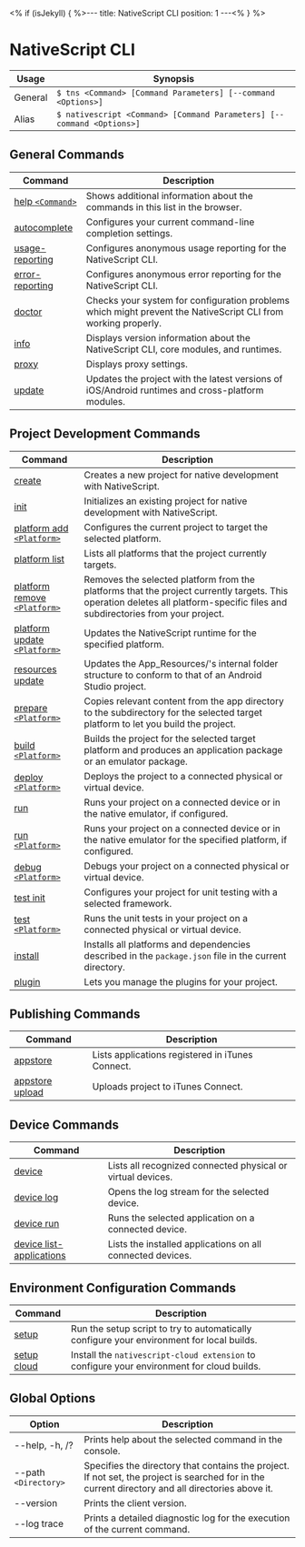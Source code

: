 <% if (isJekyll) { %>---
title: NativeScript CLI
position: 1
---<% } %>

# NativeScript CLI

Usage | Synopsis
------|-------
General | `$ tns <Command> [Command Parameters] [--command <Options>]`
Alias | `$ nativescript <Command> [Command Parameters] [--command <Options>]`

## General Commands

Command | Description
-------|----------
[help `<Command>`](general/help.html) | Shows additional information about the commands in this list in the browser.
[autocomplete](general/autocomplete.html) | Configures your current command-line completion settings.
[usage-reporting](general/usage-reporting.html) | Configures anonymous usage reporting for the NativeScript CLI.
[error-reporting](general/error-reporting.html) | Configures anonymous error reporting for the NativeScript CLI.
[doctor](general/doctor.html) | Checks your system for configuration problems which might prevent the NativeScript CLI from working properly.
[info](general/info.html) | Displays version information about the NativeScript CLI, core modules, and runtimes.
[proxy](general/proxy.html) | Displays proxy settings.
[update](general/update.html) | Updates the project with the latest versions of iOS/Android runtimes and cross-platform modules.

## Project Development Commands
Command | Description
---|---
[create](project/creation/create.html) | Creates a new project for native development with NativeScript.
[init](project/creation/init.html) | Initializes an existing project for native development with NativeScript.
[platform add `<Platform>`](project/configuration/platform-add.html) | Configures the current project to target the selected platform.
[platform list](project/configuration/platform.html) | Lists all platforms that the project currently targets.
[platform remove `<Platform>`](project/configuration/platform-remove.html) | Removes the selected platform from the platforms that the project currently targets. This operation deletes all platform-specific files and subdirectories from your project.
[platform update `<Platform>`](project/configuration/platform-update.html) | Updates the NativeScript runtime for the specified platform.
[resources update](project/configuration/resources-update.html) | Updates the App_Resources/<platform>'s internal folder structure to conform to that of an Android Studio project.
[prepare `<Platform>`](project/configuration/prepare.html) | Copies relevant content from the app directory to the subdirectory for the selected target platform to let you build the project.
[build `<Platform>`](project/testing/build.html) | Builds the project for the selected target platform and produces an application package or an emulator package.
[deploy `<Platform>`](project/testing/deploy.html) | Deploys the project to a connected physical or virtual device.
[run](project/testing/run.html) | Runs your project on a connected device or in the native emulator, if configured.
[run `<Platform>`](project/testing/run.html) | Runs your project on a connected device or in the native emulator for the specified platform, if configured.
[debug `<Platform>`](project/testing/debug.html) | Debugs your project on a connected physical or virtual device.
[test init](project/testing/test-init.html) | Configures your project for unit testing with a selected framework.
[test `<Platform>`](project/testing/test.html) | Runs the unit tests in your project on a connected physical or virtual device.
[install](project/configuration/install.html) | Installs all platforms and dependencies described in the `package.json` file in the current directory.
[plugin](lib-management/plugin.html) | Lets you manage the plugins for your project.

## Publishing Commands
Command | Description
---|---
[appstore](publishing/appstore.html) | Lists applications registered in iTunes Connect.
[appstore upload](publishing/appstore-upload.html) | Uploads project to iTunes Connect.

## Device Commands
Command | Description
---|---
[device](device/device.html) | Lists all recognized connected physical or virtual devices.
[device log](device/device-log.html) | Opens the log stream for the selected device.
[device run](device/device-run.html) | Runs the selected application on a connected device.
[device list-applications](device/device-list-applications.html) | Lists the installed applications on all connected devices.

## Environment Configuration Commands
Command | Description
---|---
[setup](env-configuration/setup.html) | Run the setup script to try to automatically configure your environment for local builds.
[setup cloud](cloud/cloud-setup.html) | Install the `nativescript-cloud extension` to configure your environment for cloud builds.

## Global Options
Option | Description
-------|---------
--help, -h, /? | Prints help about the selected command in the console.
--path `<Directory>` | Specifies the directory that contains the project. If not set, the project is searched for in the current directory and all directories above it.
--version | Prints the client version.
--log trace | Prints a detailed diagnostic log for the execution of the current command.
